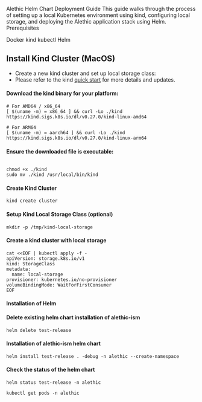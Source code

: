 Alethic Helm Chart Deployment Guide
This guide walks through the process of setting up a local Kubernetes environment using kind, configuring local storage, and deploying the Alethic application stack using Helm.
Prerequisites

Docker
kind
kubectl
Helm

## Install Kind Cluster (MacOS)
* Create a new kind cluster and set up local storage class:
* Please refer to the kind [quick start](https://kind.sigs.k8s.io/docs/user/quick-start/) for more details and updates.

#### Download the kind binary for your platform:
```shell
# For AMD64 / x86_64
[ $(uname -m) = x86_64 ] && curl -Lo ./kind https://kind.sigs.k8s.io/dl/v0.27.0/kind-linux-amd64
```

```shell
# For ARM64
[ $(uname -m) = aarch64 ] && curl -Lo ./kind https://kind.sigs.k8s.io/dl/v0.27.0/kind-linux-arm64
```

#### Ensure the downloaded file is executable:
```shell

chmod +x ./kind
sudo mv ./kind /usr/local/bin/kind
```

#### Create Kind Cluster
```shell
kind create cluster
```

#### Setup Kind Local Storage Class (optional)
```shell
mkdir -p /tmp/kind-local-storage
```

#### Create a kind cluster with local storage
```shell 
cat <<EOF | kubectl apply -f -
apiVersion: storage.k8s.io/v1
kind: StorageClass
metadata:
  name: local-storage
provisioner: kubernetes.io/no-provisioner
volumeBindingMode: WaitForFirstConsumer
EOF
```

#### Installation of Helm

#### Delete existing helm chart installation of alethic-ism

```shell
helm delete test-release
```

#### Installation of alethic-ism helm chart
```shell
helm install test-release . -debug -n alethic --create-namespace
```

#### Check the status of the helm chart
```shell
helm status test-release -n alethic
```

```shell
kubectl get pods -n alethic
```